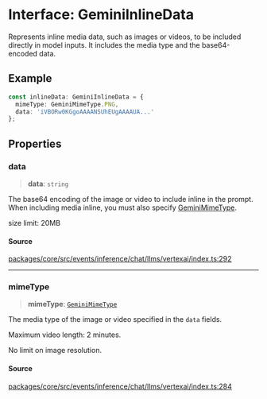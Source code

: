 # Interface: GeminiInlineData

Represents inline media data, such as images or videos, to be included directly in model
inputs. It includes the media type and the base64-encoded data.

## Example

```typescript
const inlineData: GeminiInlineData = {
  mimeType: GeminiMimeType.PNG,
  data: 'iVBORw0KGgoAAAANSUhEUgAAAAUA...'
};
```

## Properties

### data

> **data**: `string`

The base64 encoding of the image or video to include inline in the prompt.
When including media inline, you must also specify [GeminiMimeType](../enumerations/GeminiMimeType.md).

size limit: 20MB

#### Source

[packages/core/src/events/inference/chat/llms/vertexai/index.ts:292](https://github.com/VictorS67/encre/blob/c09849eb59af073bf23be826a912f2ba4f635f93/packages/core/src/events/inference/chat/llms/vertexai/index.ts#L292)

***

### mimeType

> **mimeType**: [`GeminiMimeType`](../enumerations/GeminiMimeType.md)

The media type of the image or video specified in the `data` fields.

Maximum video length: 2 minutes.

No limit on image resolution.

#### Source

[packages/core/src/events/inference/chat/llms/vertexai/index.ts:284](https://github.com/VictorS67/encre/blob/c09849eb59af073bf23be826a912f2ba4f635f93/packages/core/src/events/inference/chat/llms/vertexai/index.ts#L284)
